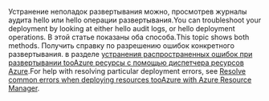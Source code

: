 <span data-ttu-id="0478a-101">Устранение неполадок развертывания можно, просмотрев журналы аудита hello или hello операции развертывания.</span><span class="sxs-lookup"><span data-stu-id="0478a-101">You can troubleshoot your deployment by looking at either hello audit logs, or hello deployment operations.</span></span> <span data-ttu-id="0478a-102">В этой статье показаны оба способа.</span><span class="sxs-lookup"><span data-stu-id="0478a-102">This topic shows both methods.</span></span> <span data-ttu-id="0478a-103">Получить справку по разрешению ошибок конкретного развертывания. в разделе [устранения распространенных ошибок при развертывании tooAzure ресурсы с помощью диспетчера ресурсов Azure](../articles/azure-resource-manager/resource-manager-common-deployment-errors.md).</span><span class="sxs-lookup"><span data-stu-id="0478a-103">For help with resolving particular deployment errors, see [Resolve common errors when deploying resources tooAzure with Azure Resource Manager](../articles/azure-resource-manager/resource-manager-common-deployment-errors.md).</span></span>

